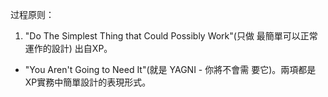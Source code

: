 过程原则：

1. "Do The Simplest Thing that Could Possibly Work"(只做
最簡單可以正常運作的設計) 出自XP。
- "You Aren't Going to Need It"(就是 YAGNI - 你將不會需
要它)。兩項都是XP實務中簡單設計的表現形式。
